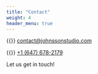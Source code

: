 ```yaml
---
title: "Contact"
weight: 4
header_menu: true
---
```


{{<icon class="fa fa-envelope">}}&nbsp;[contact@johnssonstudio.com](mailto:contact@johnssonstudio.com)

{{<icon class="fa fa-phone">}}&nbsp;[+1 (647) 678-2179](tel:+16476782179)

Let us get in touch!
